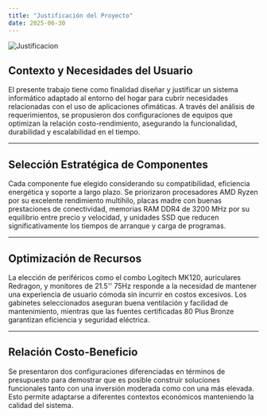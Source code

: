```yaml
---
title: "Justificación del Proyecto"
date: 2025-06-30
---
```

![Justificacion](/images/justificacion.jpg)
##  Contexto y Necesidades del Usuario

El presente trabajo tiene como finalidad diseñar y justificar un sistema informático adaptado al entorno del hogar para cubrir necesidades relacionadas con el uso de aplicaciones ofimáticas. A través del análisis de requerimientos, se propusieron dos configuraciones de equipos que optimizan la relación costo-rendimiento, asegurando la funcionalidad, durabilidad y escalabilidad en el tiempo.

---

##  Selección Estratégica de Componentes

Cada componente fue elegido considerando su compatibilidad, eficiencia energética y soporte a largo plazo. Se priorizaron procesadores AMD Ryzen por su excelente rendimiento multihilo, placas madre con buenas prestaciones de conectividad, memorias RAM DDR4 de 3200 MHz por su equilibrio entre precio y velocidad, y unidades SSD que reducen significativamente los tiempos de arranque y carga de programas.

---

##  Optimización de Recursos

La elección de periféricos como el combo Logitech MK120, auriculares Redragon, y monitores de 21.5'' 75Hz responde a la necesidad de mantener una experiencia de usuario cómoda sin incurrir en costos excesivos. Los gabinetes seleccionados aseguran buena ventilación y facilidad de mantenimiento, mientras que las fuentes certificadas 80 Plus Bronze garantizan eficiencia y seguridad eléctrica.

---

##  Relación Costo-Beneficio

Se presentaron dos configuraciones diferenciadas en términos de presupuesto para demostrar que es posible construir soluciones funcionales tanto con una inversión moderada como con una más elevada. Esto permite adaptarse a diferentes contextos económicos manteniendo la calidad del sistema.